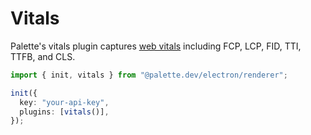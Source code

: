 # Vitals

Palette's vitals plugin captures [web vitals](https://web.dev/vitals/) including FCP, LCP, FID, TTI, TTFB, and CLS.

```ts
import { init, vitals } from "@palette.dev/electron/renderer";

init({
  key: "your-api-key",
  plugins: [vitals()],
});
```
